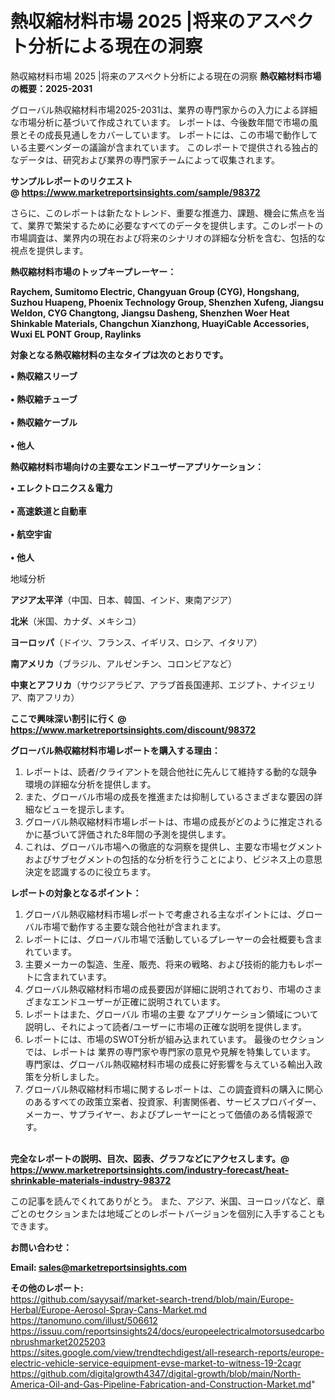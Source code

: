 # 熱収縮材料市場 2025 |将来のアスペクト分析による現在の洞察
熱収縮材料市場 2025 |将来のアスペクト分析による現在の洞察
<strong><b>熱収縮材料市場の概要：2025-2031</b></strong>

グローバル熱収縮材料市場2025-2031は、業界の専門家からの入力による詳細な市場分析に基づいて作成されています。 レポートは、今後数年間で市場の風景とその成長見通しをカバーしています。 レポートには、この市場で動作している主要ベンダーの議論が含まれています。 このレポートで提供される独占的なデータは、研究および業界の専門家チームによって収集されます。

<strong>サンプルレポートのリクエスト @ <a href=https://www.marketreportsinsights.com/sample/98372>https://www.marketreportsinsights.com/sample/98372</a></strong>

さらに、このレポートは新たなトレンド、重要な推進力、課題、機会に焦点を当て、業界で繁栄するために必要なすべてのデータを提供します。このレポートの市場調査は、業界内の現在および将来のシナリオの詳細な分析を含む、包括的な視点を提供します。

<strong>熱収縮材料市場のトップキープレーヤー：</strong>

<strong>Raychem, Sumitomo Electric, Changyuan Group (CYG), Hongshang, Suzhou Huapeng, Phoenix Technology Group, Shenzhen Xufeng, Jiangsu Weldon, CYG Changtong, Jiangsu Dasheng, Shenzhen Woer Heat Shinkable Materials, Changchun Xianzhong, HuayiCable Accessories, Wuxi EL PONT Group, Raylinks</strong>

<strong><b>対象となる熱収縮材料の主なタイプは次のとおりです。</b></strong>

<strong>• 熱収縮スリーブ<br><br>• 熱収縮チューブ<br><br>• 熱収縮ケーブル<br><br>• 他人</strong>

<strong><b>熱収縮材料市場向けの主要なエンドユーザーアプリケーション：</b></strong>

<strong>• エレクトロニクス＆電力<br><br>• 高速鉄道と自動車<br><br>• 航空宇宙<br><br>• 他人</strong>

 地域分析

<strong><b>アジア太平洋</b></strong>（中国、日本、韓国、インド、東南アジア）

<strong><b>北米</b></strong>（米国、カナダ、メキシコ）

<strong><b>ヨーロッパ</b></strong>（ドイツ、フランス、イギリス、ロシア、イタリア）

<strong><b>南アメリカ</b></strong>（ブラジル、アルゼンチン、コロンビアなど）

<strong><b>中東とアフリカ</b></strong>（サウジアラビア、アラブ首長国連邦、エジプト、ナイジェリア、南アフリカ）

<strong>ここで興味深い割引に行く @ <a href=https://www.marketreportsinsights.com/discount/98372>https://www.marketreportsinsights.com/discount/98372</a></strong>

<strong><b>グローバル熱収縮材料市場レポートを購入する理由：</b></strong>
<ol>
  <li>レポートは、読者/クライアントを競合他社に先んじて維持する動的な競争環境の詳細な分析を提供します。</li>
  <li>また、グローバル市場の成長を推進または抑制しているさまざまな要因の詳細なビューを提示します。</li>
  <li>グローバル熱収縮材料市場レポートは、市場の成長がどのように推定されるかに基づいて評価された8年間の予測を提供します。</li>
  <li>これは、グローバル市場への徹底的な洞察を提供し、主要な市場セグメントおよびサブセグメントの包括的な分析を行うことにより、ビジネス上の意思決定を認識するのに役立ちます。</li>
</ol>
<strong><b>レポートの対象となるポイント：</b></strong>
<ol>
  <li>グローバル熱収縮材料市場レポートで考慮される主なポイントには、グローバル市場で動作する主要な競合他社が含まれます。</li>
  <li>レポートには、グローバル市場で活動しているプレーヤーの会社概要も含まれています。</li>
  <li>主要メーカーの製造、生産、販売、将来の戦略、および技術的能力もレポートに含まれています。</li>
  <li>グローバル熱収縮材料市場の成長要因が詳細に説明されており、市場のさまざまなエンドユーザーが正確に説明されています。</li>
  <li>レポートはまた、グローバル 市場の主要 なアプリケーション領域について説明し、それによって読者/ユーザーに市場の正確な説明を提供します。</li>
  <li>レポートには、市場のSWOT分析が組み込まれています。 最後のセクションでは、レポートは 業界の専門家や専門家の意見や見解を特集しています。 専門家は、グローバル熱収縮材料市場の成長に好影響を与えている輸出入政策を分析しました。</li>
  <li>グローバル熱収縮材料市場に関するレポートは、この調査資料の購入に関心のあるすべての政策立案者、投資家、利害関係者、サービスプロバイダー、メーカー、サプライヤー、およびプレーヤーにとって価値のある情報源です。</li>
</ol><br>
<strong>完全なレポートの説明、目次、図表、グラフなどにアクセスします。@ <a href=https://www.marketreportsinsights.com/industry-forecast/heat-shrinkable-materials-industry-98372>https://www.marketreportsinsights.com/industry-forecast/heat-shrinkable-materials-industry-98372</a></strong>

この記事を読んでくれてありがとう。 また、アジア、米国、ヨーロッパなど、章ごとのセクションまたは地域ごとのレポートバージョンを個別に入手することもできます。

<strong><b>お問い合わせ：</b></strong>

<strong>Email: </strong><a href=mailto:sales@marketreportsinsights.com><strong>sales@marketreportsinsights.com</strong></a>

<strong>その他のレポート:</strong>
<br>
<a href=https://github.com/sayysaif/market-search-trend/blob/main/Europe-Herbal/Europe-Aerosol-Spray-Cans-Market.md>https://github.com/sayysaif/market-search-trend/blob/main/Europe-Herbal/Europe-Aerosol-Spray-Cans-Market.md</a>
<br>
<a href=https://tanomuno.com/illust/506612>https://tanomuno.com/illust/506612</a>
<br>
<a href=https://issuu.com/reportsinsights24/docs/europeelectricalmotorsusedcarbonbrushmarket2025203>https://issuu.com/reportsinsights24/docs/europeelectricalmotorsusedcarbonbrushmarket2025203</a>
<br>
<a href=https://sites.google.com/view/trendtechdigest/all-research-reports/europe-electric-vehicle-service-equipment-evse-market-to-witness-19-2cagr>https://sites.google.com/view/trendtechdigest/all-research-reports/europe-electric-vehicle-service-equipment-evse-market-to-witness-19-2cagr</a>
<br>
<a href=https://github.com/digitalgrowth4347/digital-growth/blob/main/North-America-Oil-and-Gas-Pipeline-Fabrication-and-Construction-Market.md>https://github.com/digitalgrowth4347/digital-growth/blob/main/North-America-Oil-and-Gas-Pipeline-Fabrication-and-Construction-Market.md</a>"
